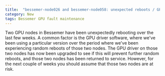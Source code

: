 ```yaml
---
title:  "bessemer-node026 and bessemer-node058: unexpected reboots / GPU driver upgrade"
category: New
tags: Bessemer GPU fault maintenance
---
```


Two GPU nodes in Bessemer have been unexpectedly rebooting over the last few weeks.  A common factor is the GPU driver software, where we've been using a particular version over the period where we've been experiencing random reboots of those two nodes.  The GPU driver on those two nodes has now been upgraded to see if this will prevent further random reboots, and those two nodes has been returned to service.  However, for the next couple of weeks you should assume that those two nodes are at risk.  
